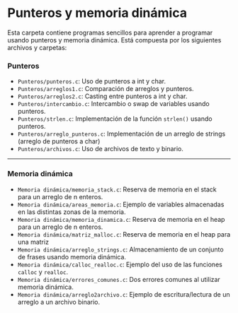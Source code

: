 # Punteros y memoria dinámica

Esta carpeta contiene programas sencillos para aprender a programar usando
punteros y memoria dinámica. Está compuesta por los siguientes
archivos y carpetas:

### Punteros

 - `Punteros/punteros.c`: Uso de punteros a int y char.
 - `Punteros/arreglos1.c`: Comparación de arreglos y punteros.
 - `Punteros/arreglos2.c`: Casting entre punteros a int y char.
 - `Punteros/intercambio.c`: Intercambio o swap de variables usando punteros.
 - `Punteros/strlen.c`: Implementación de la función `strlen()` usando punteros.
 - `Punteros/arreglo_punteros.c`: Implementación de un arreglo de strings (arreglo de punteros a char)
 - `Punteros/archivos.c`: Uso de archivos de texto y binario.

---

### Memoria dinámica

 - `Memoria dinámica/memoria_stack.c`: Reserva de memoria en el stack para un arreglo de n enteros.
 - `Memoria dinámica/areas_memoria.c`: Ejemplo de variables almacenadas en las distintas zonas de la memoria.
 - `Memoria dinámica/memoria_dinamica.c`: Reserva de memoria en el heap para un arreglo de n enteros.
 - `Memoria dinámica/matriz_malloc.c`: Reserva de memoria en el heap para una matriz
 - `Memoria dinámica/arreglo_strings.c`: Almacenamiento de un conjunto de frases usando memoria dinámica.
 - `Memoria dinámica/calloc_realloc.c`: Ejemplo del uso de las funciones `calloc` y `realloc`.
 - `Memoria dinámica/errores_comunes.c`: Dos errores comunes al utilizar memoria dinámica.
 - `Memoria dinámica/arreglo2archivo.c`: Ejemplo de escritura/lectura de un arreglo a un archivo binario.
